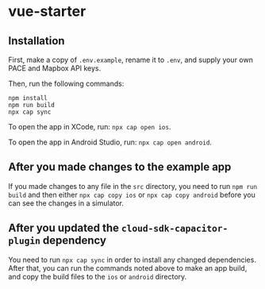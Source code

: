 # vue-starter

## Installation

First, make a copy of `.env.example`, rename it to `.env`, and supply your own PACE and Mapbox API keys.

Then, run the following commands:

```
npm install
npm run build
npx cap sync
```

To open the app in XCode, run: `npx cap open ios`.

To open the app in Android Studio, run: `npx cap open android`.

## After you made changes to the example app

If you made changes to any file in the `src` directory, you need to run `npm run build` and then either `npx cap copy ios` or `npx cap copy android` before you can see the changes in a simulator.

## After you updated the `cloud-sdk-capacitor-plugin` dependency

You need to run `npx cap sync` in order to install any changed dependencies. After that, you can run the commands noted above to make an app build, and copy the build files to the `ios` or `android` directory.
